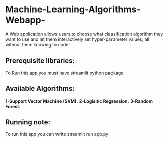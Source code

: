 # Machine-Learning-Algorithms-Webapp-
A Web application allows users to choose what classification algorithm they want to use and let them interactively set hyper-parameter values, all without them knowing to code!

## Prerequisite libraries: 

To Run this app you must have streamlit python package. 

## Available Algorithms:

**1-Support Vector Machine (SVM).** 
**2-Logisitic Regression.**
**3-Random Forest.**

## Running note:
To run this app you can write 
streamlit run app.py
